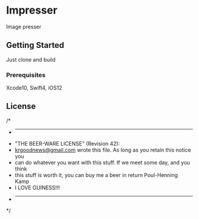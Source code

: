 # Impresser
Image presser

## Getting Started

Just clone and build

### Prerequisites

Xcode10, Swift4, iOS12

## License

/*
 * ----------------------------------------------------------------------------
 * "THE BEER-WARE LICENSE" (Revision 42):
 * <krgoodnews@gmail.com> wrote this file. As long as you retain this notice you
 * can do whatever you want with this stuff. If we meet some day, and you think
 * this stuff is worth it, you can buy me a beer in return Poul-Henning Kamp
 * I LOVE GUINESS!!!
 * ----------------------------------------------------------------------------
 */
 
